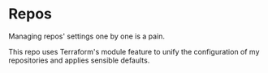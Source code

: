 # Repos

Managing repos' settings one by one is a pain.

This repo uses Terraform's module feature to unify the configuration of my repositories and applies sensible defaults.
